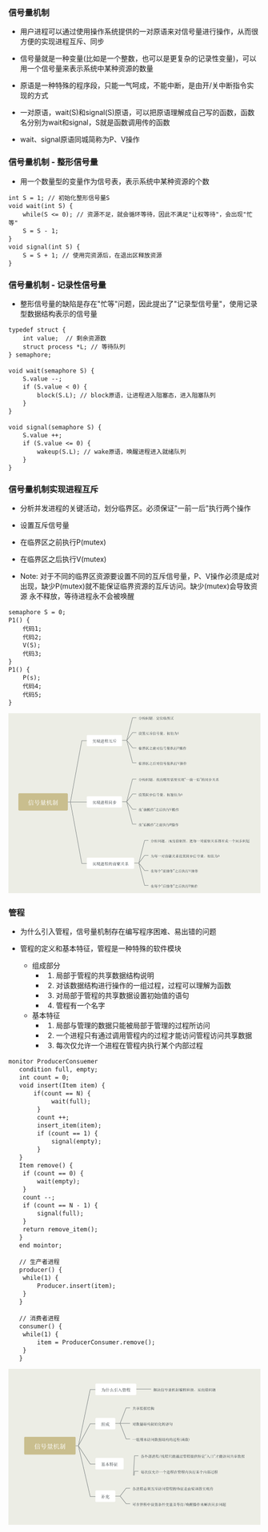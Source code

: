 ### 信号量机制

- 用户进程可以通过使用操作系统提供的一对原语来对信号量进行操作，从而很方便的实现进程互斥、同步

- 信号量就是一种变量(比如是一个整数，也可以是更复杂的记录性变量)，可以用一个信号量来表示系统中某种资源的数量

- 原语是一种特殊的程序段，只能一气呵成，不能中断，是由开/关中断指令实现的方式

- 一对原语，wait(S)和signal(S)原语，可以把原语理解成自己写的函数，函数名分别为wait和signal，S就是函数调用传的函数

- wait、signal原语同城简称为P、V操作

### 信号量机制 - 整形信号量

- 用一个数量型的变量作为信号表，表示系统中某种资源的个数

```
int S = 1; // 初始化整形信号量S
void wait(int S) {
    while(S <= 0); // 资源不足，就会循环等待，因此不满足"让权等待"，会出现"忙等"
    S = S - 1;
} 
void signal(int S) {
    S = S + 1; // 使用完资源后，在退出区释放资源
}
```

### 信号量机制 - 记录性信号量

- 整形信号量的缺陷是存在"忙等"问题，因此提出了"记录型信号量"，使用记录型数据结构表示的信号量

```
typedef struct {
    int value;  // 剩余资源数
    struct process *L; // 等待队列
} semaphore;

void wait(semaphore S) {
    S.value --;
    if (S.value < 0) {
        block(S.L); // block原语，让进程进入阻塞态，进入阻塞队列
    }
}

void signal(semaphore S) {
    S.value ++;
    if (S.value <= 0) {
        wakeup(S.L); // wake原语，唤醒进程进入就绪队列
    }
}
```

### 信号量机制实现进程互斥

- 分析并发进程的关键活动，划分临界区。必须保证"一前一后"执行两个操作

- 设置互斥信号量

- 在临界区之前执行P(mutex)

- 在临界区之后执行V(mutex)

- Note: 对于不同的临界区资源要设置不同的互斥信号量，P、V操作必须是成对出现，缺少P(mutex)就不能保证临界资源的互斥访问。缺少(mutex)会导致资源
永不释放，等待进程永不会被唤醒

```
semaphore S = 0;
P1() {
    代码1;
    代码2;
    V(S);
    代码3;
}
P1() {
    P(s);
    代码4;
    代码5;
}
```

![os_mutex_sync.png](../../Images/os_mutex_sync.png)

### 管程

- 为什么引入管程，信号量机制存在编写程序困难、易出错的问题

- 管程的定义和基本特征，管程是一种特殊的软件模块
    - 组成部分
        - 1. 局部于管程的共享数据结构说明
        - 2. 对该数据结构进行操作的一组过程，过程可以理解为函数
        - 3. 对局部于管程的共享数据设置初始值的语句
        - 4. 管程有一个名字
    - 基本特征
        - 1. 局部与管理的数据只能被局部于管理的过程所访问
        - 2. 一个进程只有通过调用管程内的过程才能访问管程访问共享数据
        - 3. 每次仅允许一个进程在管程内执行某个内部过程

```
monitor ProducerConsuemer
   condition full, empty;
   int count = 0;
   void insert(Item item) {
       if(count == N) {
            wait(full);
        }
        count ++;
        insert_item(item);
        if (count == 1) {
            signal(empty);
        }
   }
   Item remove() {
    if (count == 0) {
        wait(empty);
    }
    count --;
    if (count == N - 1) {
        signal(full);
    }
    return remove_item();
   }
   end mointor;
   
   // 生产者进程
   producer() {
    while(1) {
        Producer.insert(item);
    }
   }
   
   // 消费者进程
   consumer() {
    while(1) {
        item = ProducerConsumer.remove();
    }
   }
```    

![os_monitor.png](../../Images/os_monitor.png)

